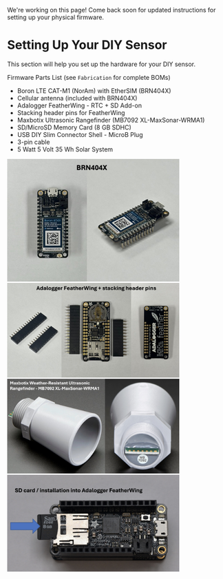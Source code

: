 We're working on this page! Come back soon for updated instructions for setting up your physical firmware.

# Setting Up Your DIY Sensor
This section will help you set up the hardware for your DIY sensor.

Firmware Parts List (see `Fabrication` for complete BOMs)
- Boron LTE CAT-M1 (NorAm) with EtherSIM (BRN404X)
- Cellular antenna (included with BRN404X)
- Adalogger FeatherWing - RTC + SD Add-on
- Stacking header pins for FeatherWing
- Maxbotix Ultrasonic Rangefinder (MB7092 XL-MaxSonar-WRMA1)
- SD/MicroSD Memory Card (8 GB SDHC)
- USB DIY Slim Connector Shell - MicroB Plug
- 3-pin cable
- 5 Watt 5 Volt 35 Wh Solar System

<img src="Photos/BRN404X.jpg" width="400">
<img src="Photos/AdaFeather+Pins.jpg" width="400">
<img src="Photos/Maxbotix.jpeg" width="400">
<img src="Photos/Install_SD.jpg" width="400">